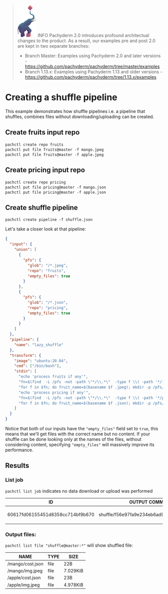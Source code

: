 >![pach_logo](../img/pach_logo.svg) INFO Pachyderm 2.0 introduces profound architectual changes to the product. As a result, our examples pre and post 2.0 are kept in two separate branches:
> - Branch Master: Examples using Pachyderm 2.0 and later versions - https://github.com/pachyderm/pachyderm/tree/master/examples
> - Branch 1.13.x: Examples using Pachyderm 1.13 and older versions - https://github.com/pachyderm/pachyderm/tree/1.13.x/examples

# Creating a shuffle pipeline

This example demonstrates how shuffle pipelines i.e. a pipeline that shuffles, combines files without downloading/uploading can be created.

## Create fruits input repo
```shell
pachctl create repo fruits
pachctl put file fruits@master -f mango.jpeg
pachctl put file fruits@master -f apple.jpeg
```

## Create pricing input repo
```shell
pachctl create repo pricing
pachctl put file pricing@master -f mango.json
pachctl put file pricing@master -f apple.json
```


## Create shuffle pipeline
```shell
pachctl create pipeline -f shuffle.json
```

Let's take a closer look at that pipeline:

```json
{
  "input": {
    "union": [
      {
        "pfs": {
          "glob": "/*.jpeg",
          "repo": "fruits",
          "empty_files": true
        }
      },
      {
        "pfs": {
          "glob": "/*.json",
          "repo": "pricing",
          "empty_files": true
        }
      }
    ]
  },
  "pipeline": {
    "name": "lazy_shuffle"
  },
  "transform": {
    "image": "ubuntu:20.04",
    "cmd": ["/bin/bash"],
    "stdin": [
      "echo 'process fruits if any'",
      "fn=$(find  -L /pfs -not -path \"*/\\.*\"  -type f \\( -path '*/fruits/*' \\))",
      "for f in $fn; do fruit_name=$(basename $f .jpeg); mkdir -p /pfs/out/$fruit_name/; ln -s $f /pfs/out/$fruit_name/img.jpeg; done",
      "echo 'process pricing if any'",
      "fn=$(find  -L /pfs -not -path \"*/\\.*\"  -type f \\( -path '*/pricing/*' \\))",
      "for f in $fn; do fruit_name=$(basename $f .json); mkdir -p /pfs/out/$fruit_name/; ln -s $f /pfs/out/$fruit_name/cost.json; done"
    ]
  }
}
```

Notice that both of our inputs have the `"empty_files"` field set to `true`,
this means that we'll get files with the correct name but no content. If your
shuffle can be done looking only at the names of the files, without considering
content, specifying `"empty_files"` will massively improve its performance.

## Results

### List job
`pachctl list job` indicates no data download or upload was performed

| ID                               | OUTPUT COMMIT                            | STARTED        | DURATION  | RESTART | PROGRESS  | DL | UL | STATE   |
|----------------------------------|------------------------------------------|----------------|-----------|---------|-----------|----|----|---------|
| 60617fd06155451d8358cc714bf9b670 | shuffle/f56e97fa9e234eb6ad902640d4fba2ac | 10 seconds ago | 4 seconds | 0       | 4 + 0 / 4 | 0B | 0B | success |



### Output files:
`pachctl list file "shuffle@master:*"` will show shuffled file:

| NAME             | TYPE | SIZE     |
|------------------|------|----------|
| /mango/cost.json | file | 22B      |
| /mango/img.jpeg  | file | 7.029KiB |
| /apple/cost.json | file | 23B      |
| /apple/img.jpeg  | file | 4.978KiB |
